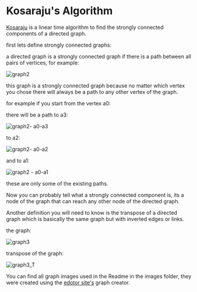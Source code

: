 # Kosaraju's Algorithm  

[Kosaraju](https://en.wikipedia.org/wiki/Kosaraju%27s_algorithm) is a linear time algorithm to find the strongly connected components of a directed graph.

first lets define strongly connected graphs:

a directed graph is a strongly connected graph if there is a path between all pairs of vertices, for example:

![graph2](https://github.com/neginkheirmand/Kosaraju-s-Algorithm/blob/master/images/graph2.png?raw=true)



this graph is a strongly connected graph because no matter which vertex you chose there will always be a path to any other vertex of the graph. 

for example if you start from the vertex a0:

there will be a path to a3:

![graph2- a0-a3](https://github.com/neginkheirmand/Kosaraju-s-Algorithm/blob/master/images/graph2-%20a0-a3.png?raw=true)

  

to a2:

![graph2- a0-a2](https://github.com/neginkheirmand/Kosaraju-s-Algorithm/blob/master/images/graph2-%20a0-a2.png?raw=true)



and to a1:

![graph2 - a0-a1](https://github.com/neginkheirmand/Kosaraju-s-Algorithm/blob/master/images/graph2%20-%20a0-a1.png?raw=true)

these are only some of the existing paths.

Now you can probably tell what a strongly connected component is, its a node of the graph that can reach any other node of the directed graph.  

Another definition you will need to know is the transpose of a directed graph which is basically the same graph but with inverted edges or links.

the graph:

 ![graph3](https://github.com/neginkheirmand/Kosaraju-s-Algorithm/blob/master/images/graph3.png?raw=true)

transpose of the graph:

![graph3_T](https://github.com/neginkheirmand/Kosaraju-s-Algorithm/blob/master/images/graph3_T.png?raw=true)









You can find all graph images used in the Readme in the images folder, they were created using the [edotor site's](https://edotor.net/) graph creator. 

